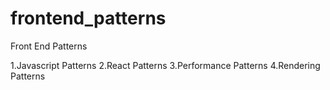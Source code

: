 # frontend_patterns
Front End Patterns 

1.Javascript Patterns
2.React Patterns
3.Performance Patterns
4.Rendering Patterns 

